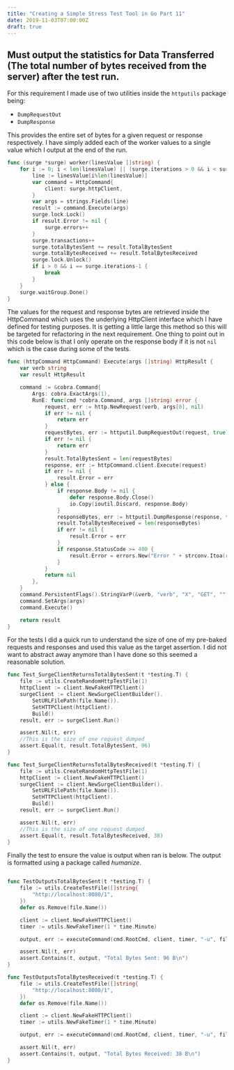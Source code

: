 ```yaml
---
title: "Creating a Simple Stress Test Tool in Go Part 11"
date: 2019-11-03T07:00:00Z
draft: true
---
```


## Must output the statistics for Data Transferred (The total number of bytes received from the server) after the test run.

For this requirement I made use of two utilities inside the `httputils` package being:

- `DumpRequestOut`
- `DumpResponse`

This provides the entire set of bytes for a given request or response respectively.  I have simply added each of the worker values to a single value which I output at the end of the run.

```go
func (surge *surge) worker(linesValue []string) {
	for i := 0; i < len(linesValue) || (surge.iterations > 0 && i < surge.iterations); i++ {
		line := linesValue[i%len(linesValue)]
		var command = HttpCommand{
			client: surge.httpClient,
		}
		var args = strings.Fields(line)
		result := command.Execute(args)
		surge.lock.Lock()
		if result.Error != nil {
			surge.errors++
		}
		surge.transactions++
		surge.totalBytesSent += result.TotalBytesSent
		surge.totalBytesReceived += result.TotalBytesReceived
		surge.lock.Unlock()
		if i > 0 && i == surge.iterations-1 {
			break
		}
	}
	surge.waitGroup.Done()
}
```

The values for the request and response bytes are retrieved inside the HttpCommand which uses the underlying HttpClient interface which I have defined for testing purposes.  It is getting a little large this method so this will be targeted for refactoring in the next requirement.  One thing to point out in this code below is that I only operate on the response body if it is not `nil` which is the case during some of the tests.

```go
func (httpCommand HttpCommand) Execute(args []string) HttpResult {
	var verb string
	var result HttpResult

	command := &cobra.Command{
		Args: cobra.ExactArgs(1),
		RunE: func(cmd *cobra.Command, args []string) error {
			request, err := http.NewRequest(verb, args[0], nil)
			if err != nil {
				return err
			}
			requestBytes, err := httputil.DumpRequestOut(request, true)
			if err != nil {
				return err
			}
			result.TotalBytesSent = len(requestBytes)
			response, err := httpCommand.client.Execute(request)
			if err != nil {
				result.Error = err
			} else {
				if response.Body != nil {
					defer response.Body.Close()
					io.Copy(ioutil.Discard, response.Body)
				}
				responseBytes, err := httputil.DumpResponse(response, true)
				result.TotalBytesReceived = len(responseBytes)
				if err != nil {
					result.Error = err
				}
				if response.StatusCode >= 400 {
					result.Error = errors.New("Error " + strconv.Itoa(response.StatusCode))
				}
			}
			return nil
		},
	}
	command.PersistentFlags().StringVarP(&verb, "verb", "X", "GET", "")
	command.SetArgs(args)
	command.Execute()

	return result
}
```

For the tests I did a quick run to understand the size of one of my pre-baked requests and responses and used this value as the target assertion.  I did not want to abstract away anymore than I have done so this seemed a reasonable solution.

```go
func Test_SurgeClientReturnsTotalBytesSent(t *testing.T) {
	file := utils.CreateRandomHttpTestFile(1)
	httpClient := client.NewFakeHTTPClient()
	surgeClient := client.NewSurgeClientBuilder().
		SetURLFilePath(file.Name()).
		SetHTTPClient(httpClient).
		Build()
	result, err := surgeClient.Run()

	assert.Nil(t, err)
	//This is the size of one request dumped
	assert.Equal(t, result.TotalBytesSent, 96)
}

func Test_SurgeClientReturnsTotalBytesReceived(t *testing.T) {
	file := utils.CreateRandomHttpTestFile(1)
	httpClient := client.NewFakeHTTPClient()
	surgeClient := client.NewSurgeClientBuilder().
		SetURLFilePath(file.Name()).
		SetHTTPClient(httpClient).
		Build()
	result, err := surgeClient.Run()

	assert.Nil(t, err)
	//This is the size of one request dumped
	assert.Equal(t, result.TotalBytesReceived, 38)
}
```

Finally the test to ensure the value is output when ran is below.  The output is formatted using a package called *humanize*.

```go

func TestOutputsTotalBytesSent(t *testing.T) {
	file := utils.CreateTestFile([]string{
		"http://localhost:8080/1",
	})
	defer os.Remove(file.Name())

	client := client.NewFakeHTTPClient()
	timer := utils.NewFakeTimer(1 * time.Minute)

	output, err := executeCommand(cmd.RootCmd, client, timer, "-u", file.Name(), "-n", "1", "-c", "1")

	assert.Nil(t, err)
	assert.Contains(t, output, "Total Bytes Sent: 96 B\n")
}

func TestOutputsTotalBytesReceived(t *testing.T) {
	file := utils.CreateTestFile([]string{
		"http://localhost:8080/1",
	})
	defer os.Remove(file.Name())

	client := client.NewFakeHTTPClient()
	timer := utils.NewFakeTimer(1 * time.Minute)

	output, err := executeCommand(cmd.RootCmd, client, timer, "-u", file.Name(), "-n", "1", "-c", "1")

	assert.Nil(t, err)
	assert.Contains(t, output, "Total Bytes Received: 38 B\n")
}
```
